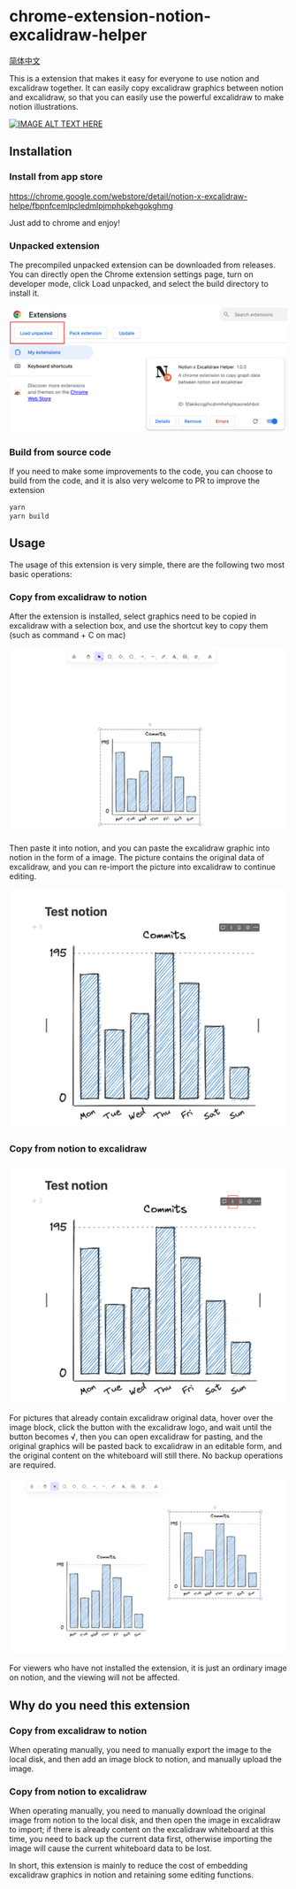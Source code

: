 # chrome-extension-notion-excalidraw-helper

[简体中文](README-CN.md)

This is a extension that makes it easy for everyone to use notion and excalidraw together. It can easily copy excalidraw graphics between notion and excalidraw, so that you can easily use the powerful excalidraw to make notion illustrations.

[![IMAGE ALT TEXT HERE](https://img.youtube.com/vi/K8wZ2NGHT4I/0.jpg)](https://www.youtube.com/watch?v=K8wZ2NGHT4I)

## Installation

### Install from app store

https://chrome.google.com/webstore/detail/notion-x-excalidraw-helpe/fbpnfcemlpcledmlpjmphpkehgokghmg

Just add to chrome and enjoy!

### Unpacked extension

The precompiled unpacked extension can be downloaded from releases. You can directly open the Chrome extension settings page, turn on developer mode, click Load unpacked, and select the build directory to install it.

![Alt text](doc/image.png)

### Build from source code

If you need to make some improvements to the code, you can choose to build from the code, and it is also very welcome to PR to improve the extension

``` shell
yarn
yarn build
```     

## Usage

The usage of this extension is very simple, there are the following two most basic operations:

### Copy from excalidraw to notion

After the extension is installed, select graphics need to be copied in excalidraw with a selection box, and use the shortcut key to copy them (such as command + C on mac)

![Alt text](doc/image-1.png)

Then paste it into notion, and you can paste the excalidraw graphic into notion in the form of a image. The picture contains the original data of excalidraw, and you can re-import the picture into excalidraw to continue editing.

![Alt text](doc/image-2.png)

### Copy from notion to excalidraw

![Alt text](doc/image-3.png)

For pictures that already contain excalidraw original data, hover over the image block, click the button with the excalidraw logo, and wait until the button becomes √, then you can open excalidraw for pasting, and the original graphics will be pasted back to excalidraw in an editable form, and the original content on the whiteboard will still there. No backup operations are required.

![Alt text](doc/image-4.png)

For viewers who have not installed the extension, it is just an ordinary image on notion, and the viewing will not be affected.

## Why do you need this extension

### Copy from excalidraw to notion

When operating manually, you need to manually export the image to the local disk, and then add an image block to notion, and manually upload the image.

### Copy from notion to excalidraw

When operating manually, you need to manually download the original image from notion to the local disk, and then open the image in excalidraw to import; if there is already content on the excalidraw whiteboard at this time, you need to back up the current data first, otherwise importing the image will cause the current whiteboard data to be lost.

In short, this extension is mainly to reduce the cost of embedding excalidraw graphics in notion and retaining some editing functions.
